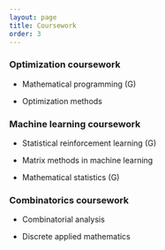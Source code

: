 ```yaml
---
layout: page
title: Coursework
order: 3
---
```







<h3>Optimization coursework</h3>

- Mathematical programming (G)

- Optimization methods

<h3>Machine learning coursework</h3>

- Statistical reinforcement learning (G)

- Matrix methods in machine learning

- Mathematical statistics (G)


<h3>Combinatorics coursework</h3>

- Combinatorial analysis

- Discrete applied mathematics
